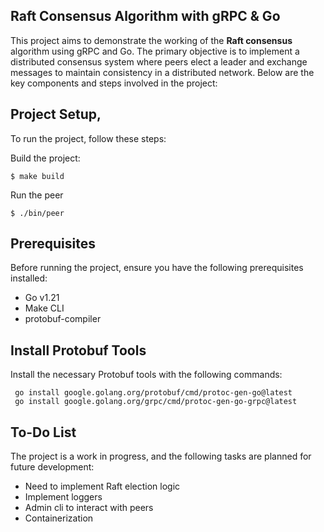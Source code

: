 ## Raft Consensus Algorithm with gRPC & Go

This project aims to demonstrate the working of the **Raft consensus** algorithm using gRPC and Go. The primary objective is
to implement a distributed consensus system where peers elect a leader and exchange messages to maintain consistency 
in a distributed network. Below are the key components and steps involved in the project:

## Project Setup,

To run the project, follow these steps:

Build the project:

```
$ make build
```

Run the peer

```
$ ./bin/peer
```

## Prerequisites

Before running the project, ensure you have the following prerequisites installed:

* Go v1.21
* Make CLI
* protobuf-compiler

## Install Protobuf Tools

Install the necessary Protobuf tools with the following commands:

```
 go install google.golang.org/protobuf/cmd/protoc-gen-go@latest
 go install google.golang.org/grpc/cmd/protoc-gen-go-grpc@latest
```

## To-Do List

The project is a work in progress, and the following tasks are planned for future development:

* Need to implement Raft election logic
* Implement loggers
* Admin cli to interact with peers
* Containerization
